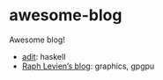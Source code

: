 # awesome-blog
Awesome blog!

- [adit](https://adit.io/index.html): haskell
- [Raph Levien’s blog](https://raphlinus.github.io/): graphics, gpgpu
